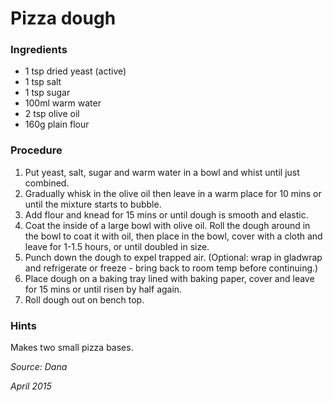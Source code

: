 # Pizza dough

### Ingredients

* 1 tsp dried yeast (active)
* 1 tsp salt
* 1 tsp sugar
* 100ml warm water
* 2 tsp olive oil
* 160g plain flour

### Procedure

1. Put yeast, salt, sugar and warm water in a bowl and whist until just combined.
2. Gradually whisk in the olive oil then leave in a warm place for 10 mins or until the mixture starts to bubble.
3. Add flour and knead for 15 mins or until dough is smooth and elastic.
4. Coat the inside of a large bowl with olive oil. Roll the dough around in the bowl to coat it with oil, then place in the bowl, cover with a cloth and leave for 1-1.5 hours, or until doubled in size.
5. Punch down the dough to expel trapped air. (Optional: wrap in gladwrap and refrigerate or freeze - bring back to room temp before continuing.)
6. Place dough on a baking tray lined with baking paper, cover and leave for 15 mins or until risen by half again.
7. Roll dough out on bench top.

### Hints

Makes two small pizza bases.

_Source: Dana_

_April 2015_
